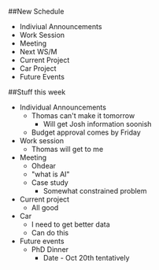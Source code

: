 ##New Schedule

 - Indiviual Announcements
 - Work Session
 - Meeting
 - Next WS/M
 - Current Project
 - Car Project
 - Future Events
 
##Stuff this week

 - Individual Announcements
   - Thomas can't make it tomorrow
     - Will get Josh information soonish
   - Budget approval comes by Friday
 - Work session
   - Thomas will get to me
 - Meeting
   - Ohdear
   - "what is AI"
   - Case study
     - Somewhat constrained problem
 - Current project
   - All good
 - Car
   - I need to get better data
   - Can do this
 - Future events
   - PhD Dinner
     - Date - Oct 20th tentatively
